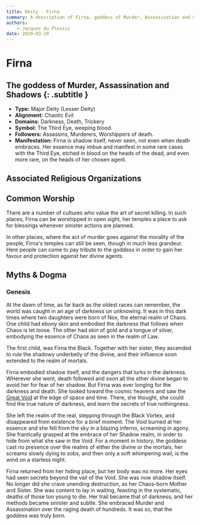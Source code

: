 ```yaml
---
title: Deity - Firna
summary: A description of Firna, goddess of Murder, Assassination and Shadows.
authors:
    - Jacques du Plessis
date: 2020-03-29
---
```

# Firna
## The goddess of Murder, Assassination and Shadows {: .subtitle }

* **Type:** Major Deity (Lesser Deity)
* **Alignment:** Chaotic Evil
* **Domains:** Darkness, Death, Trickery
* **Symbol:** The Third Eye, weeping blood.
* **Followers:** Assassins, Murderers, Worshippers of death.
* **Manifestation:** Firna is shadow itself, never seen, not even when death embraces. Her essence may imbue and manifest in some rare cases with the Third Eye, etched in blood on the heads of the dead, and even more rare, on the heads of her chosen agent.

## Associated Religious Organizations

## Common Worship
There are a number of cultures who value the art of secret killing.  In such places, Firna can be worshipped in open sight, her temples a place to ask for blessings whenever sinister actions are planned.

In other places, where the act of murder goes against the morality of the people, Firna's temples can still be seen, though in much less grandeur.  Here people can come to pay tribute to the goddess in order to gain her favour and protection against her divine agents.

## Myths & Dogma
### Genesis
At the dawn of time, as far back as the oldest races can remember, the world was caught in an age of darkness un unknowing.  It was in this dark times where two daughters were born of Nox, the eternal realm of Chaos.  One child had ebony skin and embodied the darkness that follows when Chaos is let loose.  The other had skin of gold and a tongue of silver, embodying the essence of Chaos as seen in the realm of Law.

The first child, was Firna the Black.  Together with her sister, they ascended to rule the shadowy underbelly of the divine, and their influence soon extended to the realm of mortals.

Firna embodied shadow itself, and the dangers that lurks in the darkness.  WHerever she went, death followed and soon all the other divine began to avoid her for fear of her shadow.  But Firna was ever longing for the darkness and death. She looked toward the cosmic heavens and saw the [Great Void](/cosmology/planes/void_of_creation) at the edge of space and time.  There, she thought, she could find the true nature of darkness, and learn the secrets of true nothingness.

She left the realm of the real, stepping through the Black Vortex, and disappeared from existence for a brief moment.  The Void burned at her essence and she fell from the sky in a blazing inferno, screaming in agony.  She frantically grasped at the embrace of her Shadow realm, in order to hide from what she saw in the Void.  For a moment in history, the goddess cast no presence over the realms of either the divine or the mortals, her screams slowly dying to sobs, and then only a soft whimpering wail, is the wind on a starless night.

Firna returned from her hiding place, but her body was no more.  Her eyes had seen secrets beyond the vail of the Void.  She was now shadow itself.  No longer did she crave unending destruction, as her Chaos-born Mother and Sister.  She was content to lay in waiting, feasting in the systematic, deaths of those too young to die.  Her trail became that of darkness, and her methods became sinister and subtle.  She embraced Murder and Assassination over the raging death of hundreds.  It was so, that the goddess was truly born.